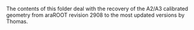 The contents of this folder deal with the recovery of the A2/A3 calibrated geometry from araROOT revision 2908 to the most updated versions by Thomas.
